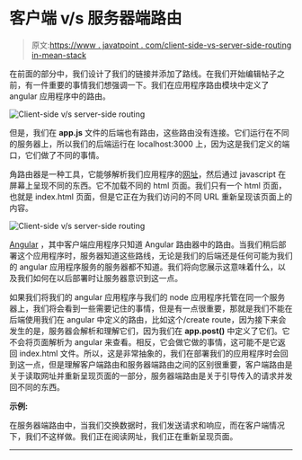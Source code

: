 # 客户端 v/s 服务器端路由

> 原文:[https://www . javatpoint . com/client-side-vs-server-side-routing in-mean-stack](https://www.javatpoint.com/client-side-vs-server-side-routing-in-mean-stack)

在前面的部分中，我们设计了我们的链接并添加了路线。在我们开始编辑帖子之前，有一件重要的事情我们想强调一下。我们在应用程序路由模块中定义了 angular 应用程序中的路由。

![Client-side v/s server-side routing](../Images/25cd7789a3d12f646f5a345a71945b2c.png)

但是，我们在 **app.js** 文件的后端也有路由，这些路由没有连接。它们运行在不同的服务器上，所以我们的后端运行在 localhost:3000 上，因为这是我们定义的端口，它们做了不同的事情。

角路由器是一种工具，它能够解析我们应用程序的[网址](https://www.javatpoint.com/url-full-form)，然后通过 javascript 在屏幕上呈现不同的东西。它不加载不同的 html 页面。我们只有一个 html 页面，也就是 index.html 页面，但是它正在为我们访问的不同 URL 重新呈现该页面上的内容。

![Client-side v/s server-side routing](../Images/5890a884cbade1b52c76d1973ae83dd0.png)

[Angular](https://www.javatpoint.com/angular-7-tutorial) ，其中客户端应用程序只知道 Angular 路由器中的路由。当我们稍后部署这个应用程序时，服务器知道这些路线，无论是我们的后端还是任何可能为我们的 angular 应用程序服务的服务器都不知道。我们将向您展示这意味着什么，以及我们如何在以后部署时让服务器意识到这一点。

如果我们将我们的 angular 应用程序与我们的 node 应用程序托管在同一个服务器上，我们将会看到一些需要记住的事情，但是有一点很重要，那就是我们不能在后端使用我们在 angular 中定义的路由，比如这个/create route，因为接下来会发生的是，服务器会解析和理解它们，因为我们在 **app.post()** 中定义了它们。它不会将页面解析为 angular 来查看。相反，它会做它做的事情，这可能不是它返回 index.html 文件。所以，这是非常抽象的，我们在部署我们的应用程序时会回到这一点，但是理解客户端路由和服务器端路由之间的区别很重要，客户端路由是关于读取网址并重新呈现页面的一部分，服务器端路由是关于引导传入的请求并发回不同的东西。

**示例:**

在服务器端路由中，当我们交换数据时，我们发送请求和响应，而在客户端情况下，我们不这样做。我们正在阅读网址，我们正在重新呈现页面。

* * *